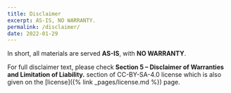 ```yaml
---
title: Disclaimer
excerpt: AS-IS, NO WARRANTY.
permalink: /disclaimer/
date: 2022-01-29
---
```


In short, all materials are served **AS-IS**, with **NO WARRANTY**.

For full disclaimer text, please check **Section 5 – Disclaimer of Warranties
and Limitation of Liability.** section of CC-BY-SA-4.0 license which is also given
on the [license]({% link _pages/license.md %}) page.
